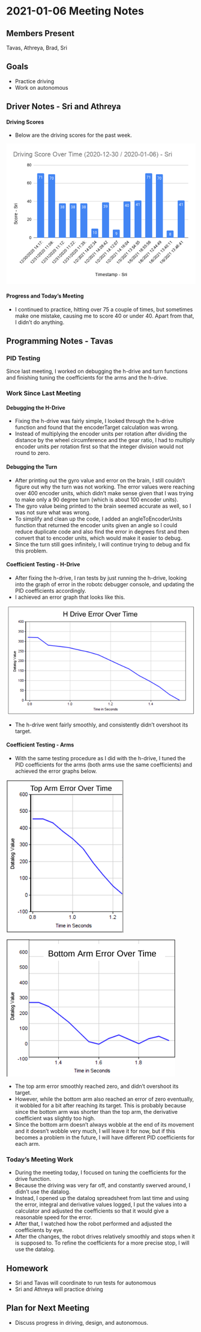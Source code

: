 # 2021-01-06 Meeting Notes

## Members Present  
Tavas, Athreya, Brad, Sri

## Goals  
- Practice driving
- Work on autonomous

## Driver Notes - Sri and Athreya

#### Driving Scores

- Below are the driving scores for the past week.

![Driving Scores](../data/2020-12-30--2021-01-06-driving-scores.png)

#### Progress and Today’s Meeting

- I continued to practice, hitting over 75 a couple of times, but sometimes make one mistake, causing me to score 40 or under 40. Apart from that, I didn’t do anything. 

## Programming Notes - Tavas

### PID Testing

Since last meeting, I worked on debugging the h-drive and turn functions and finishing tuning the coefficients for the arms and the h-drive.

### Work Since Last Meeting

#### Debugging the H-Drive

- Fixing the h-drive was fairly simple, I looked through the h-drive function and found that the encoderTarget calculation was wrong. 
- Instead of multiplying the encoder units per rotation after dividing the distance by the wheel circumference and the gear ratio, I had to multiply encoder units per rotation first so that the integer division would not round to zero.

#### Debugging the Turn

- After printing out the gyro value and error on the brain, I still couldn’t figure out why the turn was not working. The error values were reaching over 400 encoder units, which didn’t make sense given that I was trying to make only a 90 degree turn (which is about 100 encoder units).
- The gyro value being printed to the brain seemed accurate as well, so I was not sure what was wrong.
- To simplify and clean up the code, I added an angleToEncoderUnits function that returned the encoder units given an angle so I could reduce duplicate code and also find the error in degrees first and then convert that to encoder units, which would make it easier to debug.
- Since the turn still goes infinitely, I will continue trying to debug and fix this problem.

#### Coefficient Testing - H-Drive

- After fixing the h-drive, I ran tests by just running the h-drive, looking into the graph of error in the robotc debugger console, and updating the PID coefficients accordingly.
- I achieved an error graph that looks like this.

![Graph](../data/2021-01-03-h-drive-error.png)

- The h-drive went fairly smoothly, and consistently didn’t overshoot its target.

#### Coefficient Testing - Arms

- With the same testing procedure as I did with the h-drive, I tuned the PID coefficients for the arms (both arms use the same coefficients) and achieved the error graphs below.

![Top Arm Graph](../data/2021-01-03-top-arm-error.png)

![Bottom Arm Graph](../data/2021-01-03-bottom-arm-error.png)

- The top arm error smoothly reached zero, and didn’t overshoot its target.
- However, while the bottom arm also reached an error of zero eventually, it wobbled for a bit after reaching its target. This is probably because since the bottom arm was shorter than the top arm, the derivative coefficient was slightly too high.
- Since the bottom arm doesn’t always wobble at the end of its movement and it doesn’t wobble very much, I will leave it for now, but if this becomes a problem in the future, I will have different PID coefficients for each arm.

### Today’s Meeting Work

- During the meeting today, I focused on tuning the coefficients for the drive function.
- Because the driving was very far off, and constantly swerved around, I didn’t use the datalog.
- Instead, I opened up the datalog spreadsheet from last time and using the error, integral and derivative values logged, I put the values into a calculator and adjusted the coefficients so that it would give a reasonable speed for the error.
- After that, I watched how the robot performed and adjusted the coefficients by eye.
- After the changes, the robot drives relatively smoothly and stops when it is supposed to. To refine the coefficients for a more precise stop, I will use the datalog.

## Homework  
- Sri and Tavas will coordinate to run tests for autonomous
- Sri and Athreya will practice driving

## Plan for Next Meeting  
- Discuss progress in driving, design, and autonomous.

